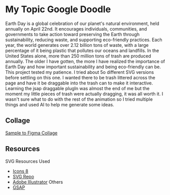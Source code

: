 # My Topic Google Doodle

Earth Day is a global celebration of our planet's natural environment, held annually on April 22nd. It encourages individuals, communities, and governments to take action toward preserving the Earth through sustainability, reducing waste, and supporting eco-friendly practices. Each year, the world generates over 2.12 billion tons of waste, with a large percentage of it being plastic that pollutes our oceans and landfills. In the United States alone, more than 250 million tons of trash are produced annually. The older I have gotten, the more I have realized the importance of Earth Day and how important sustainability and being eco-friendly can be. 
This project tested my patience. I tried about 5o different SVG versions before settling on this one. I wanted there to be trash littered across the page and have it be draggable into the trash can to make it interactive. Learning the jsap draggable plugIn was almost the end of me but the moment my little pieces of trash were actually dragging, it was all worth it. I wasn't sure what to do with the rest of the animation so I tried multiple things and used AI to help me generate some ideas.

## Collage

[Sample to Figma Collage](https://www.figma.com/design/yGC1MiE66PgXcznjUGSSzO/Style-Tile-for-Google-Doodle-KL?node-id=0-1&t=WlkaMGZT8TREGOj2-1)

## Resources
SVG Resources Used
* [Icons 8](https://icons8.com/icons)
* [SVG Repo](https://www.svgrepo.com/)
* [Adobe Illustrator](https://www.adobe.com/products/illustrator.html)
Others
* [GSAP](https://gsap.com/)

